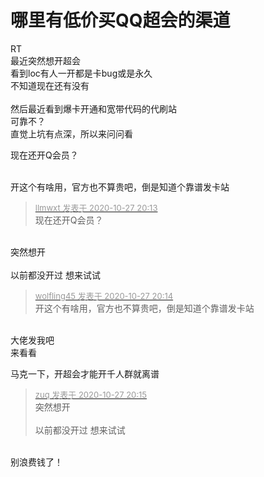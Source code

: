 # 哪里有低价买QQ超会的渠道


RT<br />
最近突然想开超会<br />
看到loc有人一开都是卡bug或是永久<br />
不知道现在还有没有<br />
<br />
然后最近看到爆卡开通和宽带代码的代刷站<br />
可靠不？<br />
直觉上坑有点深，所以来问问看

现在还开Q会员？<br />
<br />
<img src="static/image/smiley/default/lol.gif" smilieid="12" border="0" alt="" /><img src="static/image/smiley/default/lol.gif" smilieid="12" border="0" alt="" /><img src="static/image/smiley/default/lol.gif" smilieid="12" border="0" alt="" />

开这个有啥用，官方也不算贵吧，倒是知道个靠谱发卡站

<div class="quote"><blockquote><font size="2"><a href="https://www.hostloc.com/forum.php?mod=redirect&amp;goto=findpost&amp;pid=9360964&amp;ptid=759137" target="_blank"><font color="#999999">llmwxt 发表于 2020-10-27 20:13</font></a></font><br />
现在还开Q会员？</blockquote></div><br />
突然想开<br />
<br />
以前都没开过 想来试试

<div class="quote"><blockquote><font size="2"><a href="https://www.hostloc.com/forum.php?mod=redirect&amp;goto=findpost&amp;pid=9360971&amp;ptid=759137" target="_blank"><font color="#999999">wolfling45 发表于 2020-10-27 20:14</font></a></font><br />
开这个有啥用，官方也不算贵吧，倒是知道个靠谱发卡站</blockquote></div><br />
大佬发我吧<br />
来看看<img src="static/image/smiley/default/lol.gif" smilieid="12" border="0" alt="" />

马克一下，开超会才能开千人群就离谱

<div class="quote"><blockquote><font size="2"><a href="https://www.hostloc.com/forum.php?mod=redirect&amp;goto=findpost&amp;pid=9360975&amp;ptid=759137" target="_blank"><font color="#999999">zuq 发表于 2020-10-27 20:15</font></a></font><br />
突然想开<br />
<br />
以前都没开过 想来试试</blockquote></div><br />
别浪费钱了！
